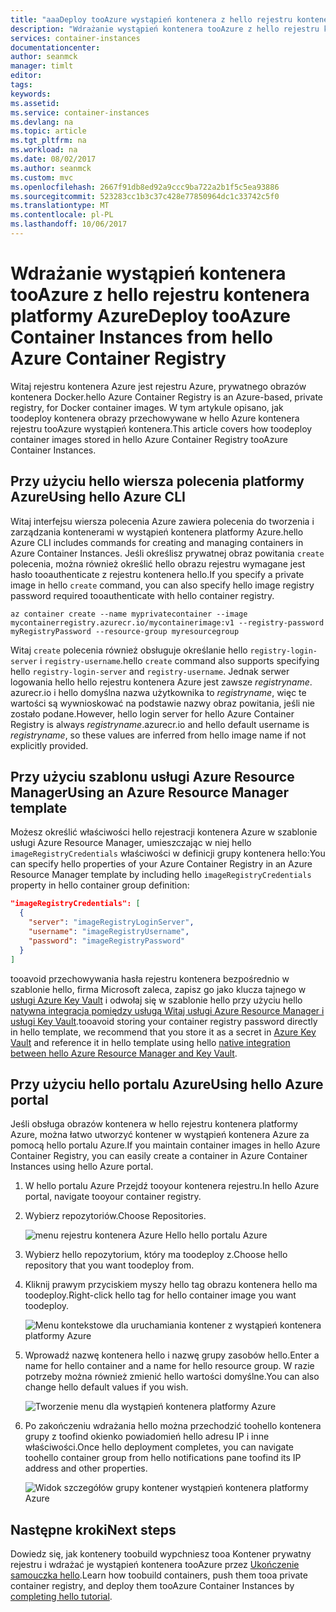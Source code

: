 ```yaml
---
title: "aaaDeploy tooAzure wystąpień kontenera z hello rejestru kontenera platformy Azure | Dokumentacja platformy Azure"
description: "Wdrażanie wystąpień kontenera tooAzure z hello rejestru kontenera platformy Azure"
services: container-instances
documentationcenter: 
author: seanmck
manager: timlt
editor: 
tags: 
keywords: 
ms.assetid: 
ms.service: container-instances
ms.devlang: na
ms.topic: article
ms.tgt_pltfrm: na
ms.workload: na
ms.date: 08/02/2017
ms.author: seanmck
ms.custom: mvc
ms.openlocfilehash: 2667f91db8ed92a9ccc9ba722a2b1f5c5ea93886
ms.sourcegitcommit: 523283cc1b3c37c428e77850964dc1c33742c5f0
ms.translationtype: MT
ms.contentlocale: pl-PL
ms.lasthandoff: 10/06/2017
---
```

# <a name="deploy-tooazure-container-instances-from-hello-azure-container-registry"></a><span data-ttu-id="67c18-103">Wdrażanie wystąpień kontenera tooAzure z hello rejestru kontenera platformy Azure</span><span class="sxs-lookup"><span data-stu-id="67c18-103">Deploy tooAzure Container Instances from hello Azure Container Registry</span></span>

<span data-ttu-id="67c18-104">Witaj rejestru kontenera Azure jest rejestru Azure, prywatnego obrazów kontenera Docker.</span><span class="sxs-lookup"><span data-stu-id="67c18-104">hello Azure Container Registry is an Azure-based, private registry, for Docker container images.</span></span> <span data-ttu-id="67c18-105">W tym artykule opisano, jak toodeploy kontenera obrazy przechowywane w hello Azure kontenera rejestru tooAzure wystąpień kontenera.</span><span class="sxs-lookup"><span data-stu-id="67c18-105">This article covers how toodeploy container images stored in hello Azure Container Registry tooAzure Container Instances.</span></span>

## <a name="using-hello-azure-cli"></a><span data-ttu-id="67c18-106">Przy użyciu hello wiersza polecenia platformy Azure</span><span class="sxs-lookup"><span data-stu-id="67c18-106">Using hello Azure CLI</span></span>

<span data-ttu-id="67c18-107">Witaj interfejsu wiersza polecenia Azure zawiera polecenia do tworzenia i zarządzania kontenerami w wystąpień kontenera platformy Azure.</span><span class="sxs-lookup"><span data-stu-id="67c18-107">hello Azure CLI includes commands for creating and managing containers in Azure Container Instances.</span></span> <span data-ttu-id="67c18-108">Jeśli określisz prywatnej obraz powitania `create` polecenia, można również określić hello obrazu rejestru wymagane jest hasło tooauthenticate z rejestru kontenera hello.</span><span class="sxs-lookup"><span data-stu-id="67c18-108">If you specify a private image in hello `create` command, you can also specify hello image registry password required tooauthenticate with hello container registry.</span></span>

```azurecli-interactive
az container create --name myprivatecontainer --image mycontainerregistry.azurecr.io/mycontainerimage:v1 --registry-password myRegistryPassword --resource-group myresourcegroup
```

<span data-ttu-id="67c18-109">Witaj `create` polecenia również obsługuje określanie hello `registry-login-server` i `registry-username`.</span><span class="sxs-lookup"><span data-stu-id="67c18-109">hello `create` command also supports specifying hello `registry-login-server` and `registry-username`.</span></span> <span data-ttu-id="67c18-110">Jednak serwer logowania hello hello rejestru kontenera Azure jest zawsze *registryname*. azurecr.io i hello domyślna nazwa użytkownika to *registryname*, więc te wartości są wywnioskować na podstawie nazwy obraz powitania, jeśli nie zostało podane.</span><span class="sxs-lookup"><span data-stu-id="67c18-110">However, hello login server for hello Azure Container Registry is always *registryname*.azurecr.io and hello default username is *registryname*, so these values are inferred from hello image name if not explicitly provided.</span></span>

## <a name="using-an-azure-resource-manager-template"></a><span data-ttu-id="67c18-111">Przy użyciu szablonu usługi Azure Resource Manager</span><span class="sxs-lookup"><span data-stu-id="67c18-111">Using an Azure Resource Manager template</span></span>

<span data-ttu-id="67c18-112">Możesz określić właściwości hello rejestracji kontenera Azure w szablonie usługi Azure Resource Manager, umieszczając w niej hello `imageRegistryCredentials` właściwości w definicji grupy kontenera hello:</span><span class="sxs-lookup"><span data-stu-id="67c18-112">You can specify hello properties of your Azure Container Registry in an Azure Resource Manager template by including hello `imageRegistryCredentials` property in hello container group definition:</span></span>

```json
"imageRegistryCredentials": [
  {
    "server": "imageRegistryLoginServer",
    "username": "imageRegistryUsername",
    "password": "imageRegistryPassword"
  }
]
```

<span data-ttu-id="67c18-113">tooavoid przechowywania hasła rejestru kontenera bezpośrednio w szablonie hello, firma Microsoft zaleca, zapisz go jako klucza tajnego w [usługi Azure Key Vault](../key-vault/key-vault-manage-with-cli2.md) i odwołaj się w szablonie hello przy użyciu hello [natywna integracja pomiędzy usługą Witaj usługi Azure Resource Manager i usługi Key Vault](../azure-resource-manager/resource-manager-keyvault-parameter.md).</span><span class="sxs-lookup"><span data-stu-id="67c18-113">tooavoid storing your container registry password directly in hello template, we recommend that you store it as a secret in [Azure Key Vault](../key-vault/key-vault-manage-with-cli2.md) and reference it in hello template using hello [native integration between hello Azure Resource Manager and Key Vault](../azure-resource-manager/resource-manager-keyvault-parameter.md).</span></span>

## <a name="using-hello-azure-portal"></a><span data-ttu-id="67c18-114">Przy użyciu hello portalu Azure</span><span class="sxs-lookup"><span data-stu-id="67c18-114">Using hello Azure portal</span></span>

<span data-ttu-id="67c18-115">Jeśli obsługa obrazów kontenera w hello rejestru kontenera platformy Azure, można łatwo utworzyć kontener w wystąpień kontenera Azure za pomocą hello portalu Azure.</span><span class="sxs-lookup"><span data-stu-id="67c18-115">If you maintain container images in hello Azure Container Registry, you can easily create a container in Azure Container Instances using hello Azure portal.</span></span>

1. <span data-ttu-id="67c18-116">W hello portalu Azure Przejdź tooyour kontenera rejestru.</span><span class="sxs-lookup"><span data-stu-id="67c18-116">In hello Azure portal, navigate tooyour container registry.</span></span>

2. <span data-ttu-id="67c18-117">Wybierz repozytoriów.</span><span class="sxs-lookup"><span data-stu-id="67c18-117">Choose Repositories.</span></span>

    ![menu rejestru kontenera Azure Hello hello portalu Azure][acr-menu]

3. <span data-ttu-id="67c18-119">Wybierz hello repozytorium, który ma toodeploy z.</span><span class="sxs-lookup"><span data-stu-id="67c18-119">Choose hello repository that you want toodeploy from.</span></span>

4. <span data-ttu-id="67c18-120">Kliknij prawym przyciskiem myszy hello tag obrazu kontenera hello ma toodeploy.</span><span class="sxs-lookup"><span data-stu-id="67c18-120">Right-click hello tag for hello container image you want toodeploy.</span></span>

    ![Menu kontekstowe dla uruchamiania kontener z wystąpień kontenera platformy Azure][acr-runinstance-contextmenu]

5. <span data-ttu-id="67c18-122">Wprowadź nazwę kontenera hello i nazwę grupy zasobów hello.</span><span class="sxs-lookup"><span data-stu-id="67c18-122">Enter a name for hello container and a name for hello resource group.</span></span> <span data-ttu-id="67c18-123">W razie potrzeby można również zmienić hello wartości domyślne.</span><span class="sxs-lookup"><span data-stu-id="67c18-123">You can also change hello default values if you wish.</span></span>

    ![Tworzenie menu dla wystąpień kontenera platformy Azure][acr-create-deeplink]

6. <span data-ttu-id="67c18-125">Po zakończeniu wdrażania hello można przechodzić toohello kontenera grupy z toofind okienko powiadomień hello adresu IP i inne właściwości.</span><span class="sxs-lookup"><span data-stu-id="67c18-125">Once hello deployment completes, you can navigate toohello container group from hello notifications pane toofind its IP address and other properties.</span></span>

    ![Widok szczegółów grupy kontener wystąpień kontenera platformy Azure][aci-detailsview]

## <a name="next-steps"></a><span data-ttu-id="67c18-127">Następne kroki</span><span class="sxs-lookup"><span data-stu-id="67c18-127">Next steps</span></span>

<span data-ttu-id="67c18-128">Dowiedz się, jak kontenery toobuild wypchniesz tooa Kontener prywatny rejestru i wdrażać je wystąpień kontenera tooAzure przez [Ukończenie samouczka hello](container-instances-tutorial-prepare-app.md).</span><span class="sxs-lookup"><span data-stu-id="67c18-128">Learn how toobuild containers, push them tooa private container registry, and deploy them tooAzure Container Instances by [completing hello tutorial](container-instances-tutorial-prepare-app.md).</span></span>

<!-- IMAGES -->
[acr-menu]: ./media/container-instances-using-azure-container-registry/acr-menu.png

[acr-runinstance-contextmenu]: ./media/container-instances-using-azure-container-registry/acr-runinstance-contextmenu.png

[acr-create-deeplink]: ./media/container-instances-using-azure-container-registry/acr-create-deeplink.png

[aci-detailsview]: ./media/container-instances-using-azure-container-registry/aci-detailsview.png
